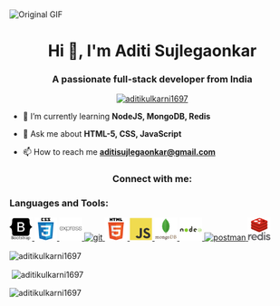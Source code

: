 
<img align="center" src="https://cdn.dribbble.com/users/2704414/screenshots/7466903/media/b08ab576316bd4582fef189f471cd9e5.gif" alt="Original GIF" style="width: 1000px; height: 300px;" >
<h1 align="center">Hi 👋, I'm Aditi Sujlegaonkar</h1>
<h3 align="center">A passionate full-stack developer from India</h3>

<!-- <p align="left"> <img src="https://komarev.com/ghpvc/?username=aditikulkarni1697&label=Profile%20views&color=0e75b6&style=flat" alt="aditikulkarni1697" /> </p> -->

<p align="center"> <a href="https://github.com/ryo-ma/github-profile-trophy"><img src="https://github-profile-trophy.vercel.app/?username=aditikulkarni1697" alt="aditikulkarni1697" /></a> </p>

- 🌱 I’m currently learning **NodeJS, MongoDB, Redis**

- 💬 Ask me about **HTML-5, CSS, JavaScript**

- 📫 How to reach me **aditisujlegaonkar@gmail.com**

<h3 align="center">Connect with me:</h3>
<p align="center">
</p>

<h3 align="left">Languages and Tools:</h3>
<p align="left"> <a href="https://getbootstrap.com" target="_blank" rel="noreferrer"> <img src="https://raw.githubusercontent.com/devicons/devicon/master/icons/bootstrap/bootstrap-plain-wordmark.svg" alt="bootstrap" width="40" height="40"/> </a> <a href="https://www.w3schools.com/css/" target="_blank" rel="noreferrer"> <img src="https://raw.githubusercontent.com/devicons/devicon/master/icons/css3/css3-original-wordmark.svg" alt="css3" width="40" height="40"/> </a> <a href="https://expressjs.com" target="_blank" rel="noreferrer"> <img src="https://raw.githubusercontent.com/devicons/devicon/master/icons/express/express-original-wordmark.svg" alt="express" width="40" height="40"/> </a> <a href="https://git-scm.com/" target="_blank" rel="noreferrer"> <img src="https://www.vectorlogo.zone/logos/git-scm/git-scm-icon.svg" alt="git" width="40" height="40"/> </a> <a href="https://www.w3.org/html/" target="_blank" rel="noreferrer"> <img src="https://raw.githubusercontent.com/devicons/devicon/master/icons/html5/html5-original-wordmark.svg" alt="html5" width="40" height="40"/> </a> <a href="https://developer.mozilla.org/en-US/docs/Web/JavaScript" target="_blank" rel="noreferrer"> <img src="https://raw.githubusercontent.com/devicons/devicon/master/icons/javascript/javascript-original.svg" alt="javascript" width="40" height="40"/> </a> <a href="https://www.mongodb.com/" target="_blank" rel="noreferrer"> <img src="https://raw.githubusercontent.com/devicons/devicon/master/icons/mongodb/mongodb-original-wordmark.svg" alt="mongodb" width="40" height="40"/> </a> <a href="https://nodejs.org" target="_blank" rel="noreferrer"> <img src="https://raw.githubusercontent.com/devicons/devicon/master/icons/nodejs/nodejs-original-wordmark.svg" alt="nodejs" width="40" height="40"/> </a> <a href="https://postman.com" target="_blank" rel="noreferrer"> <img src="https://www.vectorlogo.zone/logos/getpostman/getpostman-icon.svg" alt="postman" width="40" height="40"/> </a> <a href="https://redis.io" target="_blank" rel="noreferrer"> <img src="https://raw.githubusercontent.com/devicons/devicon/master/icons/redis/redis-original-wordmark.svg" alt="redis" width="40" height="40"/> </a> </p>

<p><img align="center" src="https://github-readme-stats.vercel.app/api/top-langs?username=aditikulkarni1697&show_icons=true&locale=en&layout=compact" alt="aditikulkarni1697" /></p>

<p>&nbsp;<img align="center" src="https://github-readme-stats.vercel.app/api?username=aditikulkarni1697&show_icons=true&locale=en" alt="aditikulkarni1697" /></p>

<p><img align="center" src="https://github-readme-streak-stats.herokuapp.com/?user=aditikulkarni1697&" alt="aditikulkarni1697" /></p>


